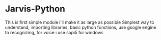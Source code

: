 # Jarvis-Python
This is first simple module i'll make it as large as possible
Simplest way to understand,
importing libraries,
basic python functions,
use google engine to recognizing,
for voice i use sapi5 for windows
